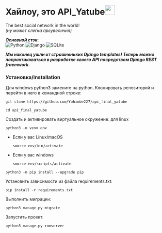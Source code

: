 # Хайлоу, это API_Yatube<img src="https://github.com/blackcater/blackcater/raw/main/images/Hi.gif" height="32"/></h1>
The best social network in the world!  
_(ну может слегка преувеличил)_

_**Основной стэк**_:  
![Python](https://img.shields.io/badge/python-3.7-3670A0?style=for-the-badge&logo=python&logoColor=ffdd54)
![Django](https://img.shields.io/badge/django-3.1-%23092E20.svg?style=for-the-badge&logo=django&logoColor=white)
![SQLite](https://img.shields.io/badge/SQLite-3-ff1709?style=for-the-badge&logo=aiogram&logoColor=white&color=ff1709&labelColor=gray)

_**Мы наконец ушли от страшненьких Django templates!
Теперь можно попрактиковаться в разработке своего API посредством
Django REST fraemwork.**_

### Установка/Installation
Для windows python3 замените на python. Клонировать репозиторий и перейти в него
в командной строке:
```
git clone https://github.com/Yohimbe227/api_final_yatube
```
```
cd api_final_yatube
```
Cоздать и активировать виртуальное окружение: для linux
```
python3 -m venv env
```
- Если у вас Linux/macOS
  ```
  source env/bin/activate
  ```
- Если у вас windows
  ```
  source env/scripts/activate
  ```
```
python3 -m pip install --upgrade pip
```
Установить зависимости из файла requirements.txt:
```
pip install -r requirements.txt
```
Выполнить миграции:
```
python3 manage.py migrate
```
Запустить проект:
```
python3 manage.py runserver
```
